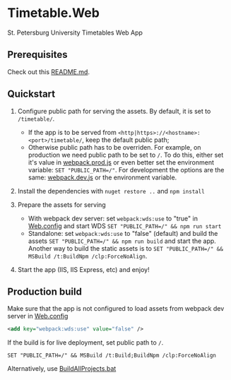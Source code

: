 # Timetable.Web

St. Petersburg University Timetables Web App

## Prerequisites

Check out this [README.md](../../../README.md#prerequisites).

## Quickstart

1. Configure public path for serving the assets. By default, it is set to `/timetable/`.
    * If the app is to be served from `<http|https>://<hostname>:<port>/timetable/`, keep the default public path;
    * Otherwise public path has to be overriden. For example, on production we need public path to be set to `/`. To do this, either set it's value in [webpack.prod.js](webpack.prod.js) or even better set the environment variable: `SET "PUBLIC_PATH=/"`. For development the options are the same: [webpack.dev.js](webpack.dev.js) or the environment variable.

2. Install the dependencies with `nuget restore ..` and `npm install`

3. Prepare the assets for serving
    * With webpack dev server: set `webpack:wds:use` to "true" in [Web.config](Web.config) and start WDS `SET "PUBLIC_PATH=/" && npm run start`
    * Standalone: set `webpack:wds:use` to "false" (default) and build the assets `SET "PUBLIC_PATH=/" && npm run build` and start the app. Another way to build the static assets is to `SET "PUBLIC_PATH=/" && MSBuild /t:BuildNpm /clp:ForceNoAlign`.

4. Start the app (IIS, IIS Express, etc) and enjoy!

## Production build

Make sure that the app is not configured to load assets from webpack dev server in [Web.config](Web.config)

```xml
<add key="webpack:wds:use" value="false" />
```

If the build is for live deployment, set public path to `/`.

```shell
SET "PUBLIC_PATH=/" && MSBuild /t:Build;BuildNpm /clp:ForceNoAlign
```

Alternatively, use [BuildAllProjects.bat](../../Build/BuildAllProjects.bat)
